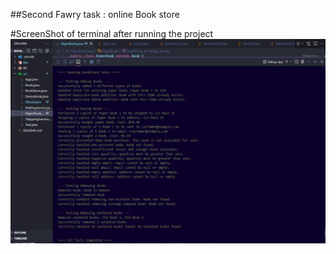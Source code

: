 ##Second Fawry task : online Book store

#ScreenShot of terminal after running the project
![Screen shot of terminal after running the project](https://github.com/Abdelrahman388/fawry-challenge-2/blob/main/screenshot.png)

